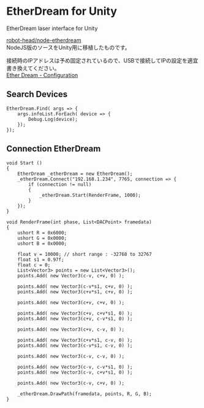 # EtherDream for Unity
EtherDream laser interface for Unity  
  
[robot-head/node-etherdream](https://github.com/robot-head/node-etherdream)  
NodeJS版のソースをUnity用に移植したものです。  
  
接続時のIPアドレスは予め固定されているので、USBで接続してIPの設定を適宜書き換えてください。  
[Ether Dream - Configuration](https://ether-dream.com/config.html)

## Search Devices

```
EtherDream.Find( args => {
    args.infoList.ForEach( device => {
        Debug.Log(device);
    });
});
```

## Connection EtherDream

```
void Start ()
{
    EtherDream _etherDream = new EtherDream();
    _etherDream.Connect("192.168.1.234", 7765, connection => {
        if (connection != null)
        {
            _etherDream.Start(RenderFrame, 1000);
        }
    });
}

void RenderFrame(int phase, List<DACPoint> framedata)
{
    ushort R = 0x6000;
    ushort G = 0x0000;
    ushort B = 0x0000;

    float v = 10000; // short range : -32768 to 32767
    float s1 = 0.97f;
    float c = 0;
    List<Vector3> points = new List<Vector3>();
    points.Add( new Vector3(c-v, c+v, 0) );

    points.Add( new Vector3(c-v*s1, c+v, 0) );
    points.Add( new Vector3(c+v*s1, c+v, 0) );

    points.Add( new Vector3(c+v, c+v, 0) );
    
    points.Add( new Vector3(c+v, c+v*s1, 0) );
    points.Add( new Vector3(c+v, c-v*s1, 0) );
    
    points.Add( new Vector3(c+v, c-v, 0) );
    
    points.Add( new Vector3(c+v*s1, c-v, 0) );
    points.Add( new Vector3(c-v*s1, c-v, 0) );
    
    points.Add( new Vector3(c-v, c-v, 0) );
    
    points.Add( new Vector3(c-v, c-v*s1, 0) );
    points.Add( new Vector3(c-v, c+v*s1, 0) );
    
    points.Add( new Vector3(c-v, c+v, 0) );
    
    _etherDream.DrawPath(framedata, points, R, G, B);
}
```